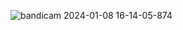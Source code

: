 ![bandicam 2024-01-08 16-14-05-874](https://github.com/devyejin/websocket-chat/assets/109127968/50021971-dfaf-4560-ad09-e9126f75ff12)

